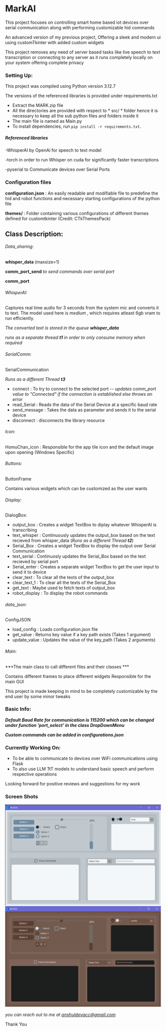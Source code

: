 # MarkAI

This project focuses on controlling smart home based iot devices over serial communication along with performing customizable hid commands 

An advanced version of my previous project, Offering a sleek and modern ui using customTkinter with added custom widgets

This project removes any need of server based tasks like live speech to text transcription or connecting to any server as it runs completely locally on your system offering complete privacy 

### Setting Up:

This project was compiled using Python version 3.12.7

The versions of the referenced libraries is provided under requirements.txt

- Extract the MARK.zip file
- All the directories are provided with respect to * src/ * folder hence it is necessary to keep all the sub python files and folders inside it
- The main file is named as Main.py
- To install dependencies, run `pip install -r requirements.txt`. 


##### Referenced libraries 

-WhisperAI by OpenAi for speech to text model

-torch in order to run Whisper on cuda for significantly faster transcriptions

-pyserial to Communicate devices over Serial Ports

### Configuration files

**configuration.json** : An easily readable and modifiable file to predefine the hid and robot functions and necessary starting configurations of the  python file

**themes/** : Folder containing  various configurations of different themes defined for customtkinter (Credit: CTkThemesPack)
## Class Description:

###### Data_sharing: 
**whisper_data** (maxsize=1)

**comm_port_send**  *to send commands over serial port*

**comm_port** 


###### WhisperAI: 
Captures real time audio for 3 seconds from the system mic and converts it to text. The model used here is *medium* , which requires atleast 6gb vram to run efficiently.

*The converted text is stored in the queue **whisper_data***

*runs as a separate thread  **t1** in order to only consume memory when required* 

###### SerialComm:
SerialCommunication

*Runs as a different Thread **t3***

- connect : To try to connect to the selected port -- *updates comm_port value to "Connected" if the connection is established else throws an error*
- read_Serial : Reads the data of the Serial Device at a specific baud rate
- send_message : Takes the data as parameter and sends it to the serial device
- disconnect : disconnects the library resource 

###### Icon:
HomuChan_icon : Responsible for the app tile icon and the default image upon opening (Windows Specific)

###### Buttons:
ButtonFrame

Contains various widgets which can be customized as the user wants

###### Display:
DialogBox:

- output_box : Creates a widget TextBox to diplay whatever WhisperAI  is transcribing
- text_whisper : Continuously updates the output_box based on the text recieved from whisper_data (*Runs as a different Thread **t2***)
- Serial_Box : Creates a widget TextBox to display the output over Serial Communication 
- text_serial : Continuosly updates the Serial_Box based on the text recieved by serial port
- Serial_enter : Creates a separate widget TextBox to get the user input to send it to device
- clear_text : To clear all the texts of the output_box
- clear_text_1 : To clear all the texts of the Serial_Box
- get_text : Maybe used to fetch texts of output_box
- robot_display : To display the robot commands

###### data_json:
ConfigJSON

- load_config : Loads configuration.json file
- get_value : Returns key value if a key path exists (Takes 1 argument)
- update_value : Updates the value of the key_path (Takes 2 arguments)



###### Main:

***The main class to call different files and their classes ***

Contains different frames to place different widgets
Responsible for the main GUI

This project is made keeping in mind to be completely customizable by the end user by some minor tweaks

### Basic Info:

***Default Baud Rate for communication is 115200 which can be changed under function 'port_select' in the class DropDownMenu***

***Custom commands can be added in configurations.json***

### Currently Working On:

* To be able to communicate to devices over WiFi communications using Flask
* To also use LLM TtT models to understand basic speech and perform respective operations

Looking forward for positive reviews and suggestions for my work
### Screen Shots
![rime light](src/images/image1.png)
![coffee dark](src/images/image2.png)




*you can reach out to me at anshuldevacc@gmail.com*

Thank You
